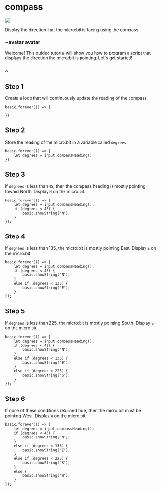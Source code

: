 # compass

![](/static/mb/projects/a5-compass.png)

Display the direction that the micro:bit is facing using the compass 

### ~avatar avatar

Welcome! This guided tutorial will show you how to program a script that displays the direction the micro:bit is pointing. Let's get started!

### ~


## Step 1

Create a loop that will continuously update the reading of the compass.


```blocks
basic.forever(() => {
    
})
```

## Step 2

Store the reading of the micro:bit in a variable called `degrees`.

```blocks
basic.forever(() => {
    let degrees = input.compassHeading()
})
```

## Step 3

If `degrees` is less than `45`, then the compass heading is mostly pointing toward North. Display `N` on the micro:bit.

```blocks
basic.forever(() => {
    let degrees = input.compassHeading();
    if (degrees < 45) {
        basic.showString("N");
    }
});
```

## Step 4

If `degrees` is less than 135, the micro:bit is mostly pointing East. Display `E` on the micro:bit.


```blocks
basic.forever(() => {
    let degrees = input.compassHeading();
    if (degrees < 45) {
        basic.showString("N");
    }
    else if (degrees < 135) {
        basic.showString("E");
    }
});
```

## Step 5

If `degrees` is less than 225, the micro:bit is mostly pointing South. Display `S` on the micro:bit.


```blocks
basic.forever(() => {
    let degrees = input.compassHeading();
    if (degrees < 45) {
        basic.showString("N");
    }
    else if (degrees < 135) {
        basic.showString("E");
    }
    else if (degrees < 225) {
        basic.showString("S");
    }
});
```

## Step 6

If none of these conditions returned true, then the micro:bit must be pointing West. Display `W` on the micro:bit.

```blocks
basic.forever(() => {
    let degrees = input.compassHeading();
    if (degrees < 45) {
        basic.showString("N");
    }
    else if (degrees < 135) {
        basic.showString("E");
    }
    else if (degrees < 225) {
        basic.showString("S");
    }
    else {
        basic.showString("W");
    }
});
```
